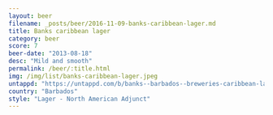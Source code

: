 ```yaml
---
layout: beer
filename: _posts/beer/2016-11-09-banks-caribbean-lager.md
title: Banks caribbean lager
category: beer
score: 7
beer-date: "2013-08-18"
desc: "Mild and smooth"
permalink: /beer/:title.html
img: /img/list/banks-caribbean-lager.jpeg
untappd: "https://untappd.com/b/banks--barbados--breweries-caribbean-lager/17620"
country: "Barbados"
style: "Lager - North American Adjunct"
---
```

